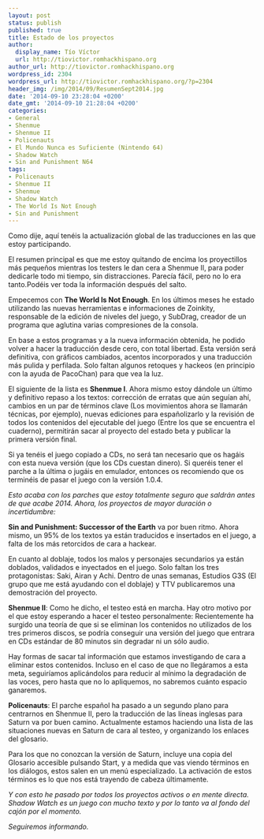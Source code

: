 ```yaml
---
layout: post
status: publish
published: true
title: Estado de los proyectos
author:
  display_name: Tío Víctor
  url: http://tiovictor.romhackhispano.org
author_url: http://tiovictor.romhackhispano.org
wordpress_id: 2304
wordpress_url: http://tiovictor.romhackhispano.org/?p=2304
header_img: /img/2014/09/ResumenSept2014.jpg
date: '2014-09-10 23:28:04 +0200'
date_gmt: '2014-09-10 21:28:04 +0200'
categories:
- General
- Shenmue
- Shenmue II
- Policenauts
- El Mundo Nunca es Suficiente (Nintendo 64)
- Shadow Watch
- Sin and Punishment N64
tags:
- Policenauts
- Shenmue II
- Shenmue
- Shadow Watch
- The World Is Not Enough
- Sin and Punishment
---
```

Como dije, aquí tenéis la actualización global de las traducciones en las que estoy participando.

El resumen principal es que me estoy quitando de encima los proyectillos más pequeños mientras los testers le dan cera a Shenmue II, para poder dedicarle todo mi tiempo, sin distracciones. Parecía fácil, pero no lo era tanto.Podéis ver toda la información después del salto.

<!--more-->

Empecemos con **The World Is Not Enough**. En los últimos meses he estado utilizando las nuevas herramientas e informaciones de Zoinkity, responsable de la edición de niveles del juego, y SubDrag, creador de un programa que aglutina varias compresiones de la consola.

En base a estos programas y a la nueva información obtenida, he podido volver a hacer la traducción desde cero, con total libertad. Esta versión será definitiva, con gráficos cambiados, acentos incorporados y una traducción más pulida y perfilada. Solo faltan algunos retoques y hackeos (en principio con la ayuda de PacoChan) para que vea la luz.

El siguiente de la lista es **Shenmue I**. Ahora mismo estoy dándole un último y definitivo repaso a los textos: corrección de erratas que aún seguían ahí, cambios en un par de términos clave (Los movimientos ahora se llamarán técnicas, por ejemplo), nuevas ediciones para españolizarlo y la revisión de todos los contenidos del ejecutable del juego (Entre los que se encuentra el cuaderno), permitirán sacar al proyecto del estado beta y publicar la primera versión final.

Si ya tenéis el juego copiado a CDs, no será tan necesario que os hagáis con esta nueva versión (que los CDs cuestan dinero). Si queréis tener el parche a la última o jugáis en emulador, entonces os recomiendo que os terminéis de pasar el juego con la versión 1.0.4.

_Esto acaba con los parches que estoy totalmente seguro que saldrán antes de que acabe 2014. Ahora, los proyectos de mayor duración o incertidumbre:_

**Sin and Punishment: Successor of the Earth** va por buen ritmo. Ahora mismo, un 95% de los textos ya están traducidos e insertados en el juego, a falta de los más retorcidos de cara a hackear.

En cuanto al doblaje, todos los malos y personajes secundarios ya están doblados, validados e inyectados en el juego. Solo faltan los tres protagonistas: Saki, Airan y Achi. Dentro de unas semanas, Estudios G3S (El grupo que me está ayudando con el doblaje) y TTV publicaremos una demostración del proyecto.

**Shenmue II**: Como he dicho, el testeo está en marcha. Hay otro motivo por el que estoy esperando a hacer el testeo personalmente: Recientemente ha surgido una teoría de que si se eliminan los contenidos no utilizados de los tres primeros discos, se podría conseguir una versión del juego que entrara en CDs estándar de 80 minutos sin degradar ni un sólo audio.

Hay formas de sacar tal información que estamos investigando de cara a eliminar estos contenidos. Incluso en el caso de que no llegáramos a esta meta, seguiríamos aplicándolos para reducir al mínimo la degradación de las voces, pero hasta que no lo apliquemos, no sabremos cuánto espacio ganaremos.

**Policenauts**: El parche español ha pasado a un segundo plano para centrarnos en Shenmue II, pero la traducción de las líneas inglesas para Saturn va por buen camino. Actualmente estamos haciendo una lista de las situaciones nuevas en Saturn de cara al testeo, y organizando los enlaces del glosario.

Para los que no conozcan la versión de Saturn, incluye una copia del Glosario accesible pulsando Start, y a medida que vas viendo términos en los diálogos, estos salen en un menú especializado. La activación de estos términos es lo que nos está trayendo de cabeza últimamente.

_Y con esto he pasado por todos los proyectos activos o en mente directa. Shadow Watch es un juego con mucho texto y por lo tanto va al fondo del cajón por el momento._

_Seguiremos informando._
